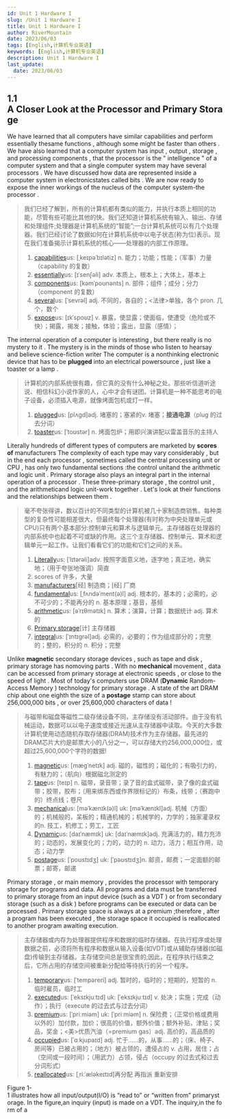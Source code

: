 ```yaml
---
id: Unit 1 Hardware I
slug: /Unit 1 Hardware I
title: Unit 1 Hardware I
author: RiverMountain  
date: 2023/06/03
tags: [English,计算机专业英语]  
keywords: [English,计算机专业英语]
description: Unit 1 Hardware I
last_update:
  date: 2023/06/03
---
```


## 1.1 A Closer Look at the Processor and Primary Storage 

We have learned that all computers have similar capabilities and perform essentially thesame functions , although some might be faster than others . We have also learned that a computer system has input , output , storage , and processing components , that the processor is the " intelligence " of a computer system and that a single computer system may have several processors . We have discussed how data are represented inside a computer system in electronicstates called bits . We are now ready to expose the inner workings of the nucleus of the computer system-the processor .

> 我们已经了解到，所有的计算机都有类似的能力，并执行本质上相同的功能，尽管有些可能比其他的快。我们还知道计算机系统有输入、输出、存储和处理组件;处理器是计算机系统的“智能”;一台计算机系统可以有几个处理器。我们已经讨论了数据如何在计算机系统中以电子状态(称为位)表示。现在我们准备揭示计算机系统的核心——处理器的内部工作原理。
>1.  [capabilities](http://mobile.youdao.com/dict?le=eng&q=capabilities)us: [ˌkeɪpəˈbɪlətiz] n. 能力；功能；性能；（军事）力量（capability 的复数）
>2. [essentially](http://mobile.youdao.com/dict?le=eng&q=essentially)us: [ɪˈsenʃəli] adv. 本质上，根本上；大体上，基本上
>3. [components](http://mobile.youdao.com/dict?le=eng&q=components)us: [kəmˈpoʊnənts] n. 部件；组件；成分；分力（component 的复数）
>4. [several](http://mobile.youdao.com/dict?le=eng&q=several)us: [ˈsevrəl] adj. 不同的，各自的；<法律>单独，各个 pron. 几个，数个
>5. [expose](http://mobile.youdao.com/dict?le=eng&q=expose)us: [ɪkˈspoʊz] v. 暴露，使显露；使面临，使遭受（危险或不快）；揭露，揭发；接触，体验；露出，显露（感情）；

The internal operation of a computer is interesting , but there really is no mystery to it . The mystery is in the minds of those who listen to hearsay and believe science-fiction writer The computer is a nonthinking electronic device that has to be **plugged** into an electrical powersource , just like a toaster or a lamp .
>计算机的内部系统很有趣，但它真的没有什么神秘之处。那些听信道听途说、相信科幻小说作家的人，心中才会有谜团。计算机是一种不能思考的电子设备，必须插入电源，就像烤面包机或灯一样。
>1. [plugged](http://mobile.youdao.com/dict?le=eng&q=plugged)us: [plʌɡd]adj. 堵塞的；塞紧的v. 堵塞；**接通电源**（plug 的过去分词）
>2. [toaster](http://mobile.youdao.com/dict?le=eng&q=toaster)us: [ˈtoʊstər] n. 烤面包炉；用即兴演讲配以雷盖音乐的主持人

Literally hundreds of different types of computers are marketed by **scores of** manufacturers The complexity of each type may vary considerably , but in the end each processor , sometimes called the central processing unit or CPU ,  has only two fundamental sections :the control unitand the arithmetic and logic unit . Primary storage also plays an integral part in the internal operation of a processor . These three-primary storage , the control unit , and the arithmeticand logic unit-work together . Let's look at their functions and the relationships between them .
> 毫不夸张得讲，数以百计的不同类型的计算机被几十家制造商销售。每种类型的复杂性可能相差很大，但最终每个处理器(有时称为中央处理单元或CPU)只有两个基本部分:控制单元和算术与逻辑单元。主存储器在处理器的内部系统中也起着不可或缺的作用。这三个主存储器、控制单元、算术和逻辑单元一起工作。让我们看看它们的功能和它们之间的关系。
> 1. [Literally](http://mobile.youdao.com/dict?le=eng&q=Literally)us: [ˈlɪtərəli]adv. 按照字面意义地，逐字地；真正地，确实地；（用于夸张地强调）简直
> 2. scores of 许多，大量
> 3. [manufacturers](http://mobile.youdao.com/dict?le=eng&q=manufacturers)[经] 制造商；[经] 厂商
> 4. [fundamental](http://mobile.youdao.com/dict?le=eng&q=fundamental)us: [ˌfʌndəˈment(ə)l] adj. 根本的，基本的；必需的，必不可少的；不能再分的 n. 基本原理；基音，基频
> 5. [arithmetic](http://mobile.youdao.com/dict?le=eng&q=arithmetic)us: [əˈrɪθmətɪk] n. 算术；演算，计算；数据统计 adj. 算术的
> 6. [Primary storage](http://mobile.youdao.com/dict?le=eng&q=Primary%C2%A0storage)[计] 主存储器
> 7. [integral](http://mobile.youdao.com/dict?le=eng&q=integral)us: [ˈɪntɪɡrəl]adj. 必需的，必要的；作为组成部分的；完整的；整的，积分的 n. 积分；完整

Unlike **magnetic** secondary storage devices , such as tape and disk , primary storage has nomoving parts . With no **mechanical** movement ,  data can be accessed from primary storage at electronic speeds , or close to the speed of light . Most of today's computers use DRAM (**Dynamic** Random-Access Memory ) technology for primary storage . A state of the art DRAM chip about one eighth the size of a **postage** stamp can store about 256,000,000 bits , or over 25,600,000 characters of data !
>与磁带和磁盘等磁性二级存储设备不同，主存储没有活动部件。由于没有机械运动，数据可以以电子速度或接近光速从主存储器中读取。今天的大多数计算机使用动态随机存取存储器(DRAM)技术作为主存储器。最先进的DRAM芯片大约是邮票大小的八分之一，可以存储大约256,000,000位，或超过25,600,000个字符的数据!
>1. [magnetic](http://mobile.youdao.com/dict?le=eng&q=magnetic)us: [mæɡˈnetɪk] adj. 磁的，磁性的；磁化的；有吸引力的，有魅力的；（航向）根据磁北测定的
>2. [tape](http://mobile.youdao.com/dict?le=eng&q=tape)us: [teɪp] n. 磁带，录音带；录了音的盒式磁带，录了像的盒式磁带；胶带，胶布；（用来绑东西或作界限标记的）布条，线带；（赛跑中的）终点线；卷尺
>3. [mechanical](http://mobile.youdao.com/dict?le=eng&q=mechanical)us: [məˈkænɪk(ə)l] uk: [məˈkænɪkl]adj. 机械（方面）的；机械般的，呆板的；精通机械的；机械学的，力学的；独家灌录权的n. 技工，机修工；劳工，工匠
>4. [Dynamic](http://mobile.youdao.com/dict?le=eng&q=Dynamic)us: [daɪˈnæmɪk] uk: [daɪˈnæmɪk]adj. 充满活力的，精力充沛的；动态的，发展变化的；力的，动力的 n. 动力，活力；相互作用，动态；动力学
>5. [postage](http://mobile.youdao.com/dict?le=eng&q=postage)us: [ˈpoʊstɪdʒ] uk: [ˈpəʊstɪdʒ]n. 邮资，邮费；一定面额的邮票；邮寄，邮递

Primary storage , or main memory , provides the processor with temporary storage for programs and data. All programs and data must be transferred to primary storage from an input device (such as a VDT ) or from secondary storage (such as a disk ) before programs can be executed or data can be processed . Primary storage space is always at a premium ;therefore , after a program has been executed , the storage space it occupied is reallocated to another program awaiting execution.
>主存储器或内存为处理器提供程序和数据的临时存储器。在执行程序或处理数据之前，必须将所有程序和数据从输入设备(如VDT)或从辅助存储器(如磁盘)传输到主存储器。主存储空间总是很宝贵的;因此，在程序执行结束之后，它所占用的存储空间被重新分配给等待执行的另一个程序。
>1. [temporary](http://mobile.youdao.com/dict?le=eng&q=temporary)us: [ˈtempəreri] adj. 暂时的，临时的；短期的，短暂的 n. 临时雇员，临时工
>2. [executed](http://mobile.youdao.com/dict?le=eng&q=executed)us: [ˈeksɪkjuːtɪd] uk: [ˈeksɪkjuːtɪd] v. 处决；实施；完成（动作）；执行（execute 的过去式与过去分词）
>3. [premium](http://mobile.youdao.com/dict?le=eng&q=premium)us: [ˈpriːmiəm] uk: [ˈpriːmiəm] n. 保险费；（正常价格或费用以外的）加付款，加价；很高的价值，额外价值；额外补贴，津贴；奖品，奖金；<美>优质汽油（=premium gas）adj. 高价的，高品质的
>4. [occupied](http://mobile.youdao.com/dict?le=eng&q=occupied)us: [ˈɑːkjupaɪd] adj. 忙于……的，从事……的；（床、椅子、房间等）已被占用的；（地方）被占领的，遭侵占的 v. 占用，居住；占（空间或一段时间）；（用武力）占领，侵占（occupy 的过去式和过去分词形式）
>5. [reallocated](http://mobile.youdao.com/dict?le=eng&q=reallocated)us: [ˌriːˈæləkeɪtɪd]再分配 再指派 重新安排

Figure 1-1 illustrates how all input/output(I/O) is “read to” or “written from” primarystorage. In the figure,an inquiry (input) is made on a VDT. The inquiry,in the form of a 
